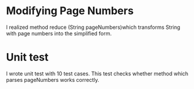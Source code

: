 # Modifying Page Numbers
I realized method reduce (String pageNumbers)which transforms String with page numbers
into the simplified form. 
# Unit test
I wrote unit test with 10 test cases. This test checks whether method which parses pageNumbers works correctly.
